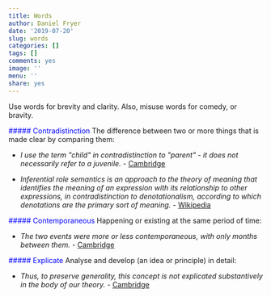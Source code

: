 ```yaml
---
title: Words
author: Daniel Fryer
date: '2019-07-20'
slug: words
categories: []
tags: []
comments: yes
image: ''
menu: ''
share: yes
---
```


Use words for brevity and clarity.
Also, misuse words for comedy, or bravity.

<font color="blue"> 
##### Contradistinction </font>
The difference between two or more things that is made clear by comparing them:

* *I use the term "child" in contradistinction to "parent" - it does not necessarily refer to a juvenile.* - [Cambridge](https://dictionary.cambridge.org/dictionary/english/contradistinction)

* *Inferential role semantics is an approach to the theory of meaning that identifies the meaning of an expression with its relationship to other expressions, in contradistinction to denotationalism, according to which denotations are the primary sort of meaning.* - [Wikipedia](https://en.wikipedia.org/wiki/Inferential_role_semantics)




<font color="blue"> 
##### Contemporaneous </font>
Happening or existing at the same period of time:

* *The two events were more or less contemporaneous, with only months between them.* - [Cambridge](https://dictionary.cambridge.org/dictionary/english/contemporaneous)




<font color="blue"> 
##### Explicate </font>
Analyse and develop (an idea or principle) in detail:

* *Thus, to preserve generality, this concept is not explicated substantively in the body of our theory.* - [Cambridge](https://dictionary.cambridge.org/dictionary/english/explicated)

